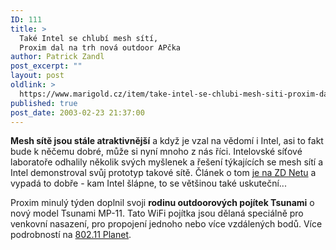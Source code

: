 ```yaml
---
ID: 111
title: >
  Také Intel se chlubí mesh sítí,
  Proxim dal na trh nová outdoor APčka
author: Patrick Zandl
post_excerpt: ""
layout: post
oldlink: >
  https://www.marigold.cz/item/take-intel-se-chlubi-mesh-siti-proxim-dal-na-trh-nova-outdoor-apcka
published: true
post_date: 2003-02-23 21:37:00
---
```

<p>
<STRONG>Mesh sítě jsou stále atraktivnější</STRONG> a když je vzal na vědomí i Intel, asi to fakt bude k něčemu dobré, může si nyní mnoho z nás říci. Intelovské síťové laboratoře odhalily několik svých myšlenek a řešení týkajících se mesh sítí a Intel demonstroval svůj prototyp takové sítě. Článek o tom <A href="http://zdnet.com.com/2100-1103-985502.html" target=_blank>je na ZD Netu</A> a vypadá to dobře - kam Intel šlápne, to se většinou také uskuteční...</p>

<p>
Proxim minulý týden doplnil svoji <STRONG>rodinu outdoorových pojítek Tsunami</STRONG> o nový model Tsunami MP-11. Tato WiFi pojítka jsou dělaná speciálně pro venkovní nasazení, pro propojení jednoho nebo více vzdálených bodů. Více podrobností na <A href="http://www.80211-planet.com/news/article.php/1587431" target=_blank>802.11 Planet</A>.</p>
